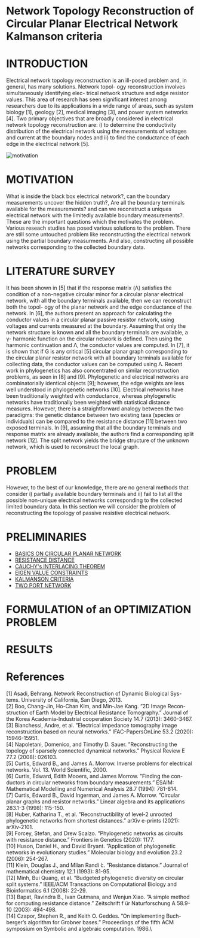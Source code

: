 # Network Topology Reconstruction of Circular Planar Electrical Network Kalmanson criteria
# INTRODUCTION
Electrical network topology reconstruction is an ill-posed
problem and, in general, has many solutions. Network topol-
ogy reconstruction involves simultaneously identifying elec-
trical network structure and edge resistor values. This area of
research has seen significant interest among researchers due
to its applications in a wide range of areas, such as system
biology [1], geology [2], medical imaging [3], and power
system networks [4]. Two primary objectives that are broadly
considered in electrical network topology reconstruction are:
i) to determine the conductivity distribution of the electrical
network using the measurements of voltages and current at
the boundary nodes and ii) to find the conductance of each
edge in the electrical network [5]. 

<div align="justify">
  
  ![motivation](https://github.com/ShivanB/Shivan-Biradar/blob/master/assets/img/motivation.jpg)

  </div>
  
# MOTIVATION
What is inside the black box electrical network?, can the boundary measurements uncover the hidden truth?, Are all the boundary terminals available for the measurements? and can we reconstruct a uniques electrical network with the limitedly available boundary measurements?. These are the important questions which the motivates the problem. Various reseach studies has posed various solutions to the problem. There are still some untouched problem like reconstructing the electrical network using the partial boundary measurments. And also, constructing all possible networks corresponding to the collected boundary data.

# LITERATURE SURVEY
It has been shown in [5] that if the response matrix (Λ)
satisfies the condition of a non-negative circular minor for
a circular planar electrical network, with all the boundary
terminals available, then we can reconstruct both the topol-
ogy of the planar network and the edge conductance of
the network. In [6], the authors present an approach for
calculating the conductor values in a circular planar passive
resistor network, using voltages and currents measured at
the boundary. Assuming that only the network structure is
known and all the boundary terminals are available, a γ-
harmonic function on the circular network is defined. Then
using the harmonic continuation and Λ, the conductor values
are computed. In [7], it is shown that if G is any critical
[5] circular planar graph corresponding to the circular planar
resistor network with all boundary terminals available for
collecting data, the conductor values can be computed using Λ.
Recent work in phylogenetics has also concentrated on similar
reconstruction problems, as seen in [8] and [9]. Phylogenetic
and electrical networks are combinatorially identical objects
[9]; however, the edge weights are less well understood in
phylogenetic networks [10]. Electrical networks have been
traditionally weighted with conductance, whereas phylogenetic
networks have traditionally been weighted with statistical
distance measures. However, there is a straightforward analogy
between the two paradigms: the genetic distance between two
existing taxa (species or individuals) can be compared to the
resistance distance [11] between two exposed terminals. In [9],
assuming that all the boundary terminals and response matrix
are already available, the authors find a corresponding split
network [12]. The split network yields the bridge structure
of the unknown network, which is used to reconstruct the
local graph. 
# PROBLEM
However, to the best of our knowledge, there are
no general methods that consider i) partially available boundary
terminals and ii) fail to list all the possible non-unique electrical
networks corresponding to the collected limited boundary data.
In this section we will consider the problem of reconstructing the topology
of passive resistive electrical network.

# PRELIMINARIES
- [BASICS ON CIRCULAR PLANAR NETWORK](https://github.com/ShivanB/Shivan-Biradar/blob/master/preliminary.md)
- [RESISTANCE DISTANCE](https://github.com/ShivanB/Shivan-Biradar/blob/master/resistance_distance.md)
- [CAUCHY's INTERLACING THEOREM](https://github.com/ShivanB/Shivan-Biradar/blob/master/cauchy.md)
- [EIGEN VALUE CONSTRAINTS](https://github.com/ShivanB/Shivan-Biradar/blob/master/Eigen_value_constraint.md)
- [KALMANSON CRITERIA](https://github.com/ShivanB/Shivan-Biradar/blob/master/kalmanson.md)
- [TWO PORT NETWORK](https://github.com/ShivanB/Shivan-Biradar/blob/master/TPN.md)
# FORMULATION of an OPTIMIZATION PROBLEM
# RESULTS
# References
[1] Asadi, Behrang. Network Reconstruction of Dynamic Biological Sys-
tems. University of California, San Diego, 2013.\
[2] Boo, Chang-Jin, Ho-Chan Kim, and Min-Jae Kang. ”2D Image Recon-
struction of Earth Model by Electrical Resistance Tomography.” Journal
of the Korea Academia-Industrial cooperation Society 14.7 (2013):
3460-3467.\
[3] Bianchessi, Andre, et al. ”Electrical impedance tomography image
reconstruction based on neural networks.” IFAC-PapersOnLine 53.2
(2020): 15946-15951.\
[4] Napoletani, Domenico, and Timothy D. Sauer. ”Reconstructing the
topology of sparsely connected dynamical networks.” Physical Review
E 77.2 (2008): 026103.\
[5] Curtis, Edward B., and James A. Morrow. Inverse problems for electrical
networks. Vol. 13. World Scientific, 2000.\
[6] Curtis, Edward, Edith Mooers, and James Morrow. ”Finding the con-
ductors in circular networks from boundary measurements.” ESAIM:
Mathematical Modelling and Numerical Analysis 28.7 (1994): 781-814.\
[7] Curtis, Edward B., David Ingerman, and James A. Morrow. ”Circular
planar graphs and resistor networks.” Linear algebra and its applications
283.1-3 (1998): 115-150.\
[8] Huber, Katharina T., et al. ”Reconstructibility of level-2 unrooted
phylogenetic networks from shortest distances.” arXiv e-prints (2021):
arXiv-2101.\
[9] Forcey, Stefan, and Drew Scalzo. ”Phylogenetic networks as circuits
with resistance distance.” Frontiers in Genetics (2020): 1177.\
[10] Huson, Daniel H., and David Bryant. ”Application of phylogenetic
networks in evolutionary studies.” Molecular biology and evolution 23.2
(2006): 254-267.\
[11] Klein, Douglas J., and Milan Randi ́c. ”Resistance distance.” Journal of
mathematical chemistry 12.1 (1993): 81-95.\
[12] Minh, Bui Quang, et al. ”Budgeted phylogenetic diversity on circular
split systems.” IEEE/ACM Transactions on Computational Biology and
Bioinformatics 6.1 (2008): 22-29.\
[13] Bapat, Ravindra B., Ivan Gutmana, and Wenjun Xiao. ”A simple method
for computing resistance distance.” Zeitschrift f ̈ur Naturforschung A
58.9-10 (2003): 494-498.\
[14] Czapor, Stephen R., and Keith O. Geddes. ”On implementing Buch-
berger’s algorithm for Grobner bases.” Proceedings of the fifth ACM
symposium on Symbolic and algebraic computation. 1986.\
